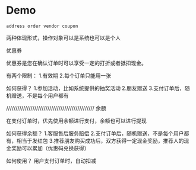 # Demo

`address order vendor coupon`

两种体现形式，操作对象可以是系统也可以是个人

优惠券

优惠券是您在确认订单时可以享受一定的打折或者抵扣现金。

有两个限制：
 1.有效期
 2.每个订单只能用一张
 
如何获得？
 1.参加活动，比如系统提供的抽奖活动
 2.朋友赠送
 3.支付订单后，随机赠送，不是每个用户都有
 
///////////////////////////////////////////////
余额

在支付订单时，优先使用余额进行支付，余额也可以进行提现

如何获得余额？
 1.客服售后服务赔偿
 2.支付订单后，随机赠送，不是每个用户都有，相当于发红包
 3.推荐朋友购买成功后，双方获得一定现金奖励，推荐人的现金奖励可以累加（优惠码兑换获得）

如何使用？
用户支付订单时，自动扣减